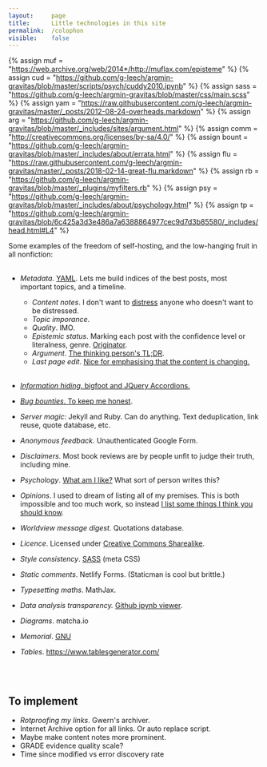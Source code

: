 ```yaml
---
layout:     page
title:      Little technologies in this site
permalink:  /colophon
visible:    false
---
```


{%	assign muf = "https://web.archive.org/web/2014*/http://muflax.com/episteme"	%}
{%	assign cud = "https://github.com/g-leech/argmin-gravitas/blob/master/scripts/psych/cuddy2010.ipynb"		%}
{%	assign sass = "https://github.com/g-leech/argmin-gravitas/blob/master/css/main.scss"	%}
{%	assign yam = "https://raw.githubusercontent.com/g-leech/argmin-gravitas/master/_posts/2012-08-24-overheads.markdown"	%}
{%	assign arg = "https://github.com/g-leech/argmin-gravitas/blob/master/_includes/sites/argument.html"		%}
{%	assign comm = "http://creativecommons.org/licenses/by-sa/4.0/"	%}
{%	assign bount = "https://github.com/g-leech/argmin-gravitas/blob/master/_includes/about/errata.html"	%}
{%	assign flu = "https://raw.githubusercontent.com/g-leech/argmin-gravitas/master/_posts/2018-02-14-great-flu.markdown"	%}
{%	assign rb = "https://github.com/g-leech/argmin-gravitas/blob/master/_plugins/myfilters.rb"		%}
{%	assign psy = "https://github.com/g-leech/argmin-gravitas/blob/master/_includes/about/psychology.html"		%}
{%	assign tp = "https://github.com/g-leech/argmin-gravitas/blob/6c425a3d3e486a7a6388864977cec9d7d3b85580/_includes/head.html#L4"		%}



Some examples of the freedom of self-hosting, and the low-hanging fruit in all nonfiction:<br><br>

* _Metadata_. <a href="{{yam}}">YAML</a>. Lets me build indices of the best posts, most important topics, and a timeline.
  * _Content notes_. I don't want to <a href="{{flu}}">distress</a> anyone who doesn't want to be distressed.
  * _Topic imporance_.
  * _Quality_. IMO.
  * _Epistemic status_. Marking each post with the confidence level or literalness, genre. <a href="{{muf}}">Originator</a>.
  * _Argument_. <a href="{{arg}}">The thinking person's TL;DR</a>.
  * _Last page edit_. <a href="{{rb}}">Nice for emphasising that the content is changing. <br><br>

* _Information hiding_. bigfoot and JQuery Accordions.

* _Bug bounties_. <a href="{{bount}}">To keep me honest</a>.

* _Server magic_: Jekyll and Ruby. Can do anything. Text deduplication, link reuse, quote database, etc.

* _Anonymous feedback_. Unauthenticated Google Form.

* _Disclaimers_. Most book reviews are by people unfit to judge their truth, including mine.

* _Psychology_. <a href="{{psy}}">What am I like?</a> What sort of person writes this? 

* _Opinions_. I used to dream of listing all of my premises. This is both impossible and too much work, so instead <a href="/opinion">I list some things I think you should know</a>.

* _Worldview message digest._ Quotations database.

* _Licence_. Licensed under <a href="{{comm}}">Creative Commons Sharealike</a>.

* _Style consistency_. <a href="{{sass}}">SASS</a> (meta CSS)

* _Static comments_. Netlify Forms. (Staticman is cool but brittle.)

* _Typesetting maths_. MathJax.

* _Data analysis transparency._ <a href="{{cud}}">Github ipynb viewer</a>.

* _Diagrams_. matcha.io

* _Memorial_. <a href="{{tp}}">GNU</a>

* _Tables_. https://www.tablesgenerator.com/

<br><br>

## To implement

* _Rotproofing my links_. Gwern's archiver.
* Internet Archive option for all links. Or auto replace script.
* Maybe make content notes more prominent.
* GRADE evidence quality scale?
* Time since modified vs error discovery rate